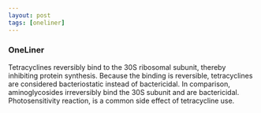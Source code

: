 ```yaml
---
layout: post
tags: [oneliner]
---
```



### OneLiner

Tetracyclines reversibly bind to the 30S ribosomal subunit, thereby inhibiting protein synthesis. Because the binding is reversible, tetracyclines are considered bacteriostatic instead of bactericidal. In comparison, aminoglycosides irreversibly bind the 30S subunit and are bactericidal. Photosensitivity reaction, is a common side effect of tetracycline use.
